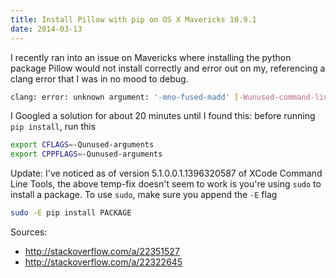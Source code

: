 ```yaml
---
title: Install Pillow with pip on OS X Mavericks 10.9.1
date: 2014-03-13
---
```



I recently ran into an issue on Mavericks where installing the python package Pillow would not install correctly and error out on my, referencing a clang error that I was in no mood to debug.

<!-- break -->

```bash
clang: error: unknown argument: '-mno-fused-madd' [-Wunused-command-line-argument-hard-error-in-future]
```

I Googled a solution for about 20 minutes until I found this: before running `pip install`, run this

```bash
export CFLAGS=-Qunused-arguments
export CPPFLAGS=-Qunused-arguments
```

Update: I've noticed as of version 5.1.0.0.1.1396320587 of XCode Command Line Tools, the above temp-fix doesn't seem to work is you're using `sudo` to install a package. To use `sudo`, make sure you append the `-E` flag

```bash
sudo -E pip install PACKAGE
```

Sources:

- <http://stackoverflow.com/a/22351527>
- <http://stackoverflow.com/a/22322645>
